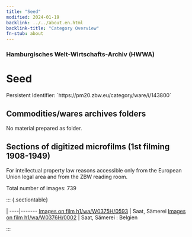 ```yaml
---
title: "Seed"
modified: 2024-01-19
backlink: ../../about.en.html
backlink-title: "Category Overview"
fn-stub: about
---
```


### Hamburgisches Welt-Wirtschafts-Archiv (HWWA)

# Seed

<div class="hint">Persistent Identifier: `https://pm20.zbw.eu/category/ware/i/143800`</div>







## Commodities/wares archives folders





No material prepared as folder.



<a id="filmsections" />

## Sections of digitized microfilms (1st filming 1908-1949)

<p>For intellectual property law reasons accessible only from the European Union legal area and from the ZBW reading room.</p>



<p>Total number of images: 739</p>




::: {.sectiontable}

 | 
----|-------
<a class="btn" href="https://pm20.zbw.eu/film/h1/wa/W0375H/0593" rel="nofollow">Images on film h1/wa/W0375H/0593</a> | Saat, Sämerei
<a class="btn" href="https://pm20.zbw.eu/film/h1/wa/W0376H/0002" rel="nofollow">Images on film h1/wa/W0376H/0002</a> | Saat, Sämerei : Belgien


:::
















